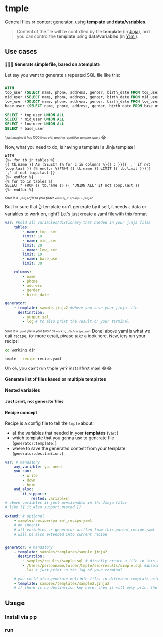 # tmple
General files or content generator, using **template** and **data/variables**.

> Content of the file will be controlled by the **template** (in [Jinja](https://jinja.palletsprojects.com/en/3.1.x/)), 
and you can control the **template** using **data/variables** (in [Yaml](https://yaml.org/)).
## Use cases
#### 👨‍👩‍👦 Generate simple file, based on a template
Let say you want to generate a repeated SQL file like this:
```sql

WITH 
top_user (SELECT name, phone, address, gender, birth_date FROM top_user LIMIT 10),
mid_user (SELECT name, phone, address, gender, birth_date FROM mid_user LIMIT 10),
low_user (SELECT name, phone, address, gender, birth_date FROM low_user LIMIT 10),
base_user (SELECT name, phone, address, gender, birth_date FROM base_user LIMIT 10)

SELECT * top_user UNION ALL
SELECT * mid_user UNION ALL
SELECT * low_user UNION ALL
SELECT * base_user
```
<sub><sup>**just imagine it has 1000 lines with another repetitive complex query* </sup></sub>😂

Now, what you need to do, is having a template! a Jinja template!
```django
WITH 
{%- for tb in tables %}
{{ tb.name }} AS (SELECT {% for c in columns %}{{ c }}{{ ',' if not loop.last }} {% endfor %}FROM {{ tb.name }} LIMIT {{ tb.limit }}){{ ',' if not loop.last }}
{%- endfor %}
{% for tb in tables %}
SELECT * FROM {{ tb.name }} {{ 'UNION ALL' if not loop.last }}
{%- endfor %}
```
<sub><sup>*Save it to `.jinja2` file to your folder `working_dir/sample.jinja2`*</sup></sub>

But for sure that 👆 template can't generate by it self, it needs a data or variables to work on, right?
Let's just create a yaml file with this format:

```yaml
var: #hold all variables/dictionary that needed in your jinja files
    tables:
        - name: top_user
        limit: 10
        - name: mid_user
        limit: 20
        - name: low_user
        limit: 10
        - name: base_user
        limit: 30

    columns:
        - name
        - phone
        - address
        - gender
        - birth_date

generator:
    - template: sample.jinja2 #where you save your jinja file
      destination:
        - output.sql
        - log # to also print the result on your terminal
```
<sub><sup>*Save it to `.yaml` file to your folder as `working_dir/recipe.yaml`*</sup></sub>
Done! above yaml is what we call `recipe`, for more detail, please take a look here.
Now, lets run your recipe!
```bash
cd working_dir

tmple --recipe recipe.yaml
```

Uh oh, you can't run tmple yet? install first man! 😂😂

#### Generate list of files based on multiple templates

#### Nested variables

#### Just print, not generate files

#### Recipe concept
Recipe is a config file to tell the `tmple` about:
- all the variables that needed in your **templates** (`var:`)
- which template that you gonna use to generate file (`generator:template:`)
- where to save the generated content from your template (`generator:destination:`)


```yaml
var: # mandatory
    any_variable: you need
    you_can:
        - write
        - down
        - here
    and_also:
        it_support: 
            nested: variables!
# above variables it just mentionable in the Jinja files
# like {{ it_also.support.nested }}

extend: # optional
    - samples/recipes/parent_recipe.yaml
    # do inherit
    # all variables or generator written from this parent_recipe.yaml 
    # will be also extended into current recipe
    

generator: # mandatory
    - template: samples/templates/sample.jinja2
      destination:
        - samples/results/sample.sql # directly create a file in this relateve path
        - /Users/personname/folder/tmple/src/results/simple.sql #absolute path to place to some folder
        - log # just print in the log of your terminal

    # you could also generate multiple files in different template using the same variables
    - template: samples/templates/sample2.jinja2
    # if there is no destination key here, then it will only print the generated content
```

## Usage

### Install via pip

### run
